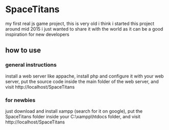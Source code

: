 # SpaceTitans
my first real js game project, this is very old i think i started this project around mid 2015
i just wanted to share it with the world as it can be a good inspiration for new developers

## how to use
### general instructions
install a web server like appache,
install php and configure it with your web server,
put the source code inside the main folder of the web server,
and visit http://localhost/SpaceTitans

### for newbies
just download and install xampp (search for it on google),
put the SpaceTitans folder inside your C:\xampp\htdocs folder,
and visit http://localhost/SpaceTitans
